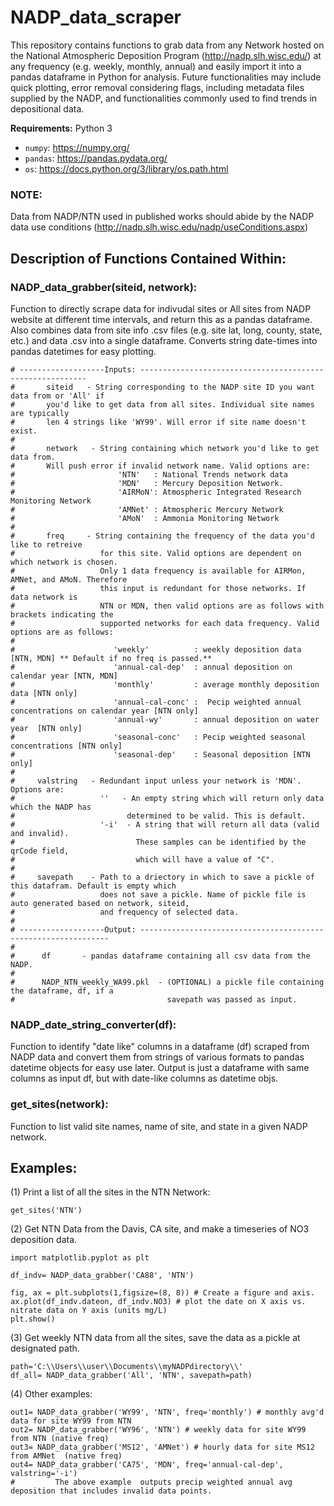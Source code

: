 # NADP_data_scraper
This repository contains functions to grab data from any Network hosted on the National Atmospheric Deposition Program (http://nadp.slh.wisc.edu/) at any frequency (e.g. weekly, monthly, annual) and easily import it into a pandas dataframe in Python for analysis. Future functionalities may include quick plotting, error removal considering flags, including metadata files supplied by the NADP, and functionalities commonly used to find trends in depositional data. 

**Requirements:** Python 3

* `numpy`: https://numpy.org/
* `pandas`: https://pandas.pydata.org/
* `os`: https://docs.python.org/3/library/os.path.html

### NOTE: 
Data from NADP/NTN used in published works should abide by the NADP data use conditions (http://nadp.slh.wisc.edu/nadp/useConditions.aspx)

## Description of Functions Contained Within: 
### NADP_data_grabber(siteid, network):

Function to directly scrape data for indivudal sites or All sites from NADP website at different time intervals, and return this as a pandas dataframe. Also combines data from site info .csv files (e.g. site lat, long, county, state, etc.) and data .csv into a single dataframe. Converts string date-times into pandas datetimes for easy plotting. 

```
# -------------------Inputs: ----------------------------------------------------------
#       siteid   - String corresponding to the NADP site ID you want data from or 'All' if
#		you'd like to get data from all sites. Individual site names are typically
#		len 4 strings like 'WY99'. Will error if site name doesn't exist. 
#
#       network   - String containing which network you'd like to get data from. 
#		Will push error if invalid network name. Valid options are: 
#                       'NTN'   : National Trends network data 
#                       'MDN'   : Mercury Deposition Network. 
#                       'AIRMoN': Atmospheric Integrated Research Monitoring Network
#                       'AMNet' : Atmospheric Mercury Network
#                       'AMoN'  : Ammonia Monitoring Network
#
#       freq     - String containing the frequency of the data you'd like to retreive 
#                   for this site. Valid options are dependent on which network is chosen. 
#                   Only 1 data frequency is available for AIRMon, AMNet, and AMoN. Therefore
#                   this input is redundant for those networks. If data network is 
#                   NTN or MDN, then valid options are as follows with brackets indicating the 
#                   supported networks for each data frequency. Valid options are as follows:
#
#                      'weekly'          : weekly deposition data [NTN, MDN] ** Default if no freq is passed.**  
#                      'annual-cal-dep'  : annual deposition on calendar year [NTN, MDN]			
#                      'monthly'         : average monthly deposition data [NTN only]  
#                      'annual-cal-conc' :  Pecip weighted annual concentrations on calendar year [NTN only]  
#                      'annual-wy'       : annual deposition on water year  [NTN only]  
#                      'seasonal-conc'   : Pecip weighted seasonal concentrations [NTN only]  
#                      'seasonal-dep'    : Seasonal deposition [NTN only] 
# 
#     valstring   - Redundant input unless your network is 'MDN'. Options are: 
#                   ''   - An empty string which will return only data which the NADP has 
#                         determined to be valid. This is default. 
#                   '-i'  - A string that will return all data (valid and invalid). 
#                           These samples can be identified by the qrCode field, 
#                           which will have a value of "C".
#
#     savepath    - Path to a driectory in which to save a pickle of this datafram. Default is empty which 
#                   does not save a pickle. Name of pickle file is auto generated based on network, siteid, 
#                   and frequency of selected data. 
#
# -------------------Output: --------------------------------------------------------------- 
#
#      df       - pandas dataframe containing all csv data from the NADP. 
#     
#      NADP_NTN_weekly_WA99.pkl  - (OPTIONAL) a pickle file containing the dataframe, df, if a 
#                                  savepath was passed as input.  
```     
### NADP_date_string_converter(df):
Function to identify "date like" columns in a dataframe (df) scraped from NADP data and convert them from strings of various formats to pandas datetime objects for easy use later. Output is just a dataframe with same columns as input df, but with date-like columns as datetime objs.

### get_sites(network):

Function to list valid site names, name of site, and state in a given NADP network. 

## Examples: 

(1) Print a list of all the sites in the NTN Network: 
```
get_sites('NTN')  
```
(2) Get NTN Data from the Davis, CA site,  and make a timeseries of NO3 deposition data. 
```
import matplotlib.pyplot as plt

df_indv= NADP_data_grabber('CA88', 'NTN') 

fig, ax = plt.subplots(1,figsize=(8, 8)) # Create a figure and axis. 
ax.plot(df_indv.dateon, df_indv.NO3) # plot the date on X axis vs. nitrate data on Y axis (units mg/L)
plt.show() 
```
(3) Get weekly NTN data from all the sites, save the data as a pickle at designated path.
 ```
path='C:\\Users\\user\\Documents\\myNADPdirectory\\'
df_all= NADP_data_grabber('All', 'NTN', savepath=path) 
```
(4) Other examples: 
```
out1= NADP_data_grabber('WY99', 'NTN', freq='monthly') # monthly avg'd data for site WY99 from NTN 
out2= NADP_data_grabber('WY96', 'NTN') # weekly data for site WY99 from NTN (native freq)
out3= NADP_data_grabber('MS12', 'AMNet') # hourly data for site MS12 from AMNet  (native freq)
out4= NADP_data_grabber('CA75', 'MDN', freq='annual-cal-dep', valstring='-i')  
#         The above example  outputs precip weighted annual avg deposition that includes invalid data points. 
```
